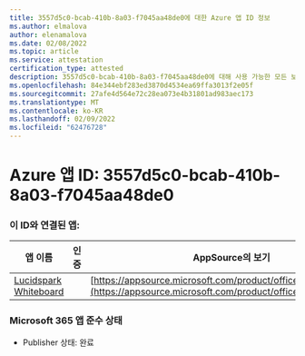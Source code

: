 ```yaml
---
title: 3557d5c0-bcab-410b-8a03-f7045aa48de0에 대한 Azure 앱 ID 정보
ms.author: elmalova
author: elenamalova
ms.date: 02/08/2022
ms.topic: article
ms.service: attestation
certification_type: attested
description: 3557d5c0-bcab-410b-8a03-f7045aa48de0에 대해 사용 가능한 모든 보안 및 규정 준수 정보입니다.
ms.openlocfilehash: 84e344ebf283ed3870d4534ea69ffa3013f2e05f
ms.sourcegitcommit: 27afe4d564e72c28ea073e4b31801ad983aec173
ms.translationtype: MT
ms.contentlocale: ko-KR
ms.lasthandoff: 02/09/2022
ms.locfileid: "62476728"
---
```

# <a name="azure-app-id-3557d5c0-bcab-410b-8a03-f7045aa48de0"></a>Azure 앱 ID: 3557d5c0-bcab-410b-8a03-f7045aa48de0


### <a name="apps-associated-with-this-id"></a>이 ID와 연결된 앱:
| **앱 이름** | **인증** | **AppSource의 보기** |
|--------------|---------------|-----------------------|
| [Lucidspark Whiteboard](https://docs.microsoft.com/microsoft-365-app-certification/forward/WA200002583) |  | [https://appsource.microsoft.com/product/office/WA200002583](https://appsource.microsoft.com/product/office/WA200002583) |

### <a name="microsoft-365-app-compliance-status"></a>Microsoft 365 앱 준수 상태
- Publisher 상태: 완료
